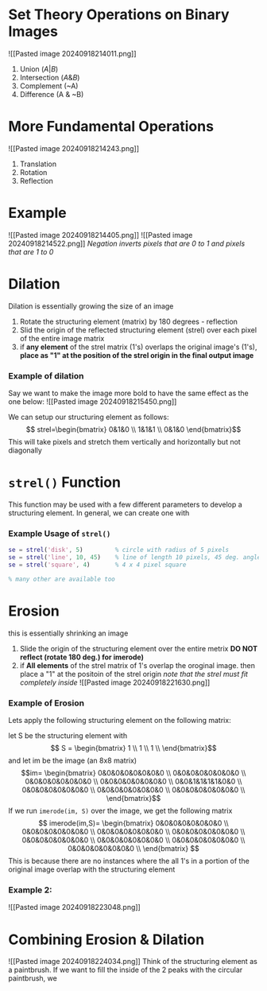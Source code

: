 # Set Theory Operations on Binary Images 

![[Pasted image 20240918214011.png]]
1. Union $(A | B)$
2. Intersection $(A \& B)$
3. Complement (~A) 
4. Difference (A & ~B)
# More Fundamental Operations 
![[Pasted image 20240918214243.png]]

1. Translation 
2. Rotation
3. Reflection
# Example 
![[Pasted image 20240918214405.png]]
![[Pasted image 20240918214522.png]]
*Negation inverts pixels that are 0 to 1 and pixels that are 1 to 0* 

# Dilation 
Dilation is essentially growing the size of an image 
1. Rotate the structuring element (matrix) by 180 degrees - reflection
2. Slid the origin of the reflected structuring element (strel) over each pixel of the entire image matrix 
3. if **any element** of the strel matrix (1's) overlaps the original image's (1's), **place as "1" at the position of the strel origin in the final output image**

### Example of dilation 
Say we want to make the image more bold to have the same effect as the one below: 
![[Pasted image 20240918215450.png]]

We can setup our structuring element as follows: 
$$
strel=\begin{bmatrix}
0&1&0 \\
1&1&1 \\
0&1&0
\end{bmatrix}$$
This will take pixels and stretch them vertically and horizontally but not diagonally 


# `strel()` Function 
This function may be used with a few different parameters to develop a structuring element. In general, we can create one with 

### Example Usage of `strel()`
```MATLAB 
se = strel('disk', 5)         % circle with radius of 5 pixels
se = strel('line', 10, 45)    % line of length 10 pixels, 45 deg. angle
se = strel('square', 4)       % 4 x 4 pixel square 

% many other are available too 
```

# Erosion 
this is essentially shrinking an image 
1. Slide the origin of the structuring element over the entire metrix **DO NOT reflect (rotate 180 deg.) for imerode)**
2. if **All elements** of the strel matrix of 1's overlap the oroginal image. then place a "1" at the positoin of the strel origin *note that the strel must fit completely inside*
![[Pasted image 20240918221630.png]]

### Example of Erosion 
Lets apply the following structuring element on the following matrix: 

let S be the structuring element with
$$ S = 
\begin{bmatrix}
1 \\
1 \\
1 \\
\end{bmatrix}$$
and let im be the image (an 8x8 matrix) 
$$im=
\begin{bmatrix}
0&0&0&0&0&0&0&0 \\
0&0&0&0&0&0&0&0 \\
0&0&0&0&0&0&0&0 \\
0&0&0&0&0&0&0&0 \\
0&0&1&1&1&1&0&0 \\
0&0&0&0&0&0&0&0 \\
0&0&0&0&0&0&0&0 \\
0&0&0&0&0&0&0&0 \\
\end{bmatrix}$$
If we run `imerode(im, S)` over the image, we get the following matrix
$$
imerode(im,S)=
\begin{bmatrix}
0&0&0&0&0&0&0&0 \\
0&0&0&0&0&0&0&0 \\
0&0&0&0&0&0&0&0 \\
0&0&0&0&0&0&0&0 \\
0&0&0&0&0&0&0&0 \\
0&0&0&0&0&0&0&0 \\
0&0&0&0&0&0&0&0 \\
0&0&0&0&0&0&0&0 \\
\end{bmatrix}
$$
This is because there are no instances where the all 1's in a portion of the original image overlap with the structuring element 

### Example 2: 
![[Pasted image 20240918223048.png]]

# Combining Erosion & Dilation 
![[Pasted image 20240918224034.png]]
Think of the structuring element as a paintbrush. If we want to fill the inside of the 2 peaks with the circular paintbrush, we 